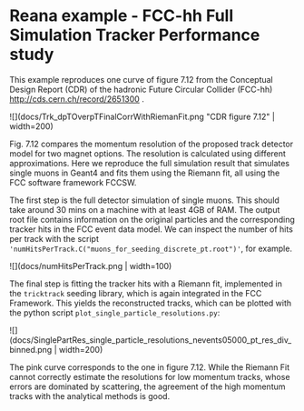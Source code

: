# Reana example - FCC-hh Full Simulation Tracker Performance study

This example reproduces one curve of figure 7.12 from the Conceptual Design Report (CDR) of the
hadronic Future Circular Collider (FCC-hh) <http://cds.cern.ch/record/2651300> .

![](docs/Trk_dpTOverpTFinalCorrWithRiemanFit.png "CDR figure 7.12" | width=200)

Fig. 7.12 compares the momentum resolution of the proposed track detector model for two magnet
options. The resolution is calculated using different approximations.
Here we reproduce the full simulation result that simulates single muons in Geant4 and fits them
using the Riemann fit, all using the FCC software framework FCCSW.

The first step is the full detector simulation of single muons. This should take around 30 mins on a
machine with at least 4GB of RAM. The output root file contains information on the original particles and
the corresponding tracker hits in the FCC event data model. We can inspect the number of hits per
track with the script `'numHitsPerTrack.C("muons_for_seeding_discrete_pt.root")'`, for example.

![](docs/numHitsPerTrack.png | width=100)

The final step is fitting the tracker hits with a Riemann fit, implemented in the `tricktrack`
seeding library, which is again integrated in the FCC Framework. This yields the reconstructed
tracks, which can be plotted with the python script `plot_single_particle_resolutions.py`:

![](docs/SinglePartRes_single_particle_resolutions_nevents05000_pt_res_div_binned.png | width=200)

The pink curve corresponds to the one in figure 7.12.
While the Riemann Fit cannot correctly estimate the resolutions for low momentum tracks, whose
errors are dominated by scattering, the agreement of the high momentum tracks with the analytical
methods is good. 
